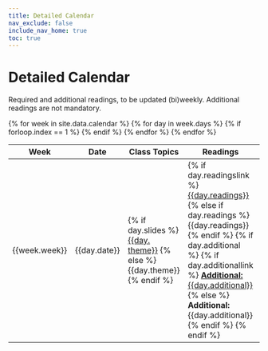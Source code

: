 ```yaml
---
title: Detailed Calendar
nav_exclude: false
include_nav_home: true
toc: true
---
```


# Detailed Calendar

Required and additional readings, to be updated (bi)weekly. Additional readings are not mandatory.



<table>
  <thead>
  <tr>
    <th width="5%">Week</th>
    <th width="5%">Date</th>
    <th width="30%">Class Topics</th>
    <th width="40%">Readings</th>
    <th width="13%">Work Due</th>
  </tr>
  </thead>
  <tbody>
  {% for week in site.data.calendar %}
    {% for day in week.days %}
      <tr>
        {% if forloop.index == 1 %}
        <td rowspan="{{week.size}}">{{week.week}}</td>
        {% endif %}
        <td>{{day.date}}</td>
        <!-- <td>{{day.theme}}</td> -->
        <td class="cal-content">
        {% if day.slides %}
          <a href="{{day.slides}}">{{day. theme}}</a>
        {% else %}
          {{day.theme}}
        {% endif %}
        </td>
        <td class="cal-content">
          {% if day.readingslink %}
            <a href="{{day.readingslink}}">{{day.readings}}</a>
          {% else if day.readings %}
            {{day.readings}}
          {% endif %}
          {% if day.additional %}
            {% if day.additionallink %}
              <a href="{{day.additionallink}}"><b>Additional:</b> {{day.additional}}</a>
            {% else %}
              <b>Additional:</b> {{day.additional}}
            {% endif %}
          {% endif %}
        </td>
        <td class="cal-content">{{day.due}}</td>
      </tr>
    {% endfor %}
  {% endfor %}
  </tbody>
</table>

<!-- ## Introduction to Language Models

### **Jan 08**{: .label .label-purple } &nbsp; Lecture 1 Introduction  &nbsp; <span class="fs-3"> [Slides](./){: .btn .btn-red} </span>
No Required Readings


### **Jan 10**{: .label .label-purple } &nbsp; Lecture 2: n-gram LMs I  &nbsp; <span class="fs-3"> [Slides](./){: .btn .btn-red} </span>
#### Required Readings
  - Jurafsky and Martin, [Chap 3.1-3.3](https://web.stanford.edu/~jurafsky/slp3/3.pdf)

### **Jan 17**{: .label .label-purple } &nbsp; Lecture 3: n-gram LMs II   &nbsp; <span class="fs-3"> [Slides](./){: .btn .btn-red} </span>
#### Required Readings
- Jurafsky and Martin, [Chap 3.4-3.7](https://web.stanford.edu/~jurafsky/slp3/3.pdf)

#### Additional Readings
- Mitchell, [Chap 2, Estimating Probabilities](https://www.cs.cmu.edu/~tom/mlbook/Joint_MLE_MAP.pdf) -->





<!--


## Early Neural Language Models
### [Lecture 4](https://drive.google.com/file/d/15uKD511ocHUeQ4FlXWrttpRCTyv3hoUO/view?usp=sharing):  Word Embeddings   &nbsp;**Aug 30**{: .label .label-green }
#### Required Readings
- Jurafsky and Martin, [Chap 6.1-6.7](https://web.stanford.edu/~jurafsky/slp3/6.pdf)

### [Lecture 5](https://drive.google.com/file/d/1xN5FiqtutlFrhID64qDGA3DqaZMIZfMh/view?usp=sharing):  Word Embeddings II  &nbsp; **Sep 6**{: .label .label-green }
#### Required Readings
- Jurafsky and Martin, [Chap 6.8-6.12](https://web.stanford.edu/~jurafsky/slp3/6.pdf)

#### Additional Readings
- [Mikolov et al., ICLR 2013](https://arxiv.org/abs/1301.3781). Efficient Estimation of Word Representations in Vector Space
- [Mikolov et al., NeurIPS 2013](https://arxiv.org/abs/1310.4546) Distributed Representations of Words and Phrases and their Compositionality
- [Jay Al Ammar. Illustrated Word2Vec](https://jalammar.github.io/illustrated-word2vec/)
<!-- - [Collobert et al., 2011](https://arxiv.org/abs/1103.0398)

### [Lecture 6](https://drive.google.com/file/d/1VqPJrY0hL0Mq4Pn_r87UKIz6V2UxmSgh/view?usp=drive_link):  Logistic Regression I &nbsp; **Sep 11**{: .label .label-green }
#### Required Readings
- Jurafsky and Martin, [Chap 5](https://web.stanford.edu/~jurafsky/slp3/5.pdf)

### [Lecture 7](https://drive.google.com/file/d/1PKGOQs5jPOEexAy2hhGyR3Q8H6u09Gf3/view?usp=drive_link):  Logistic Regression II &nbsp; **Sep 13**{: .label .label-green }
#### Required Readings
- Jurafsky and Martin, [Chap 5](https://web.stanford.edu/~jurafsky/slp3/5.pdf)


### [Lecture 8](https://drive.google.com/file/d/19e5hdBGAhiSC6lysiz_KuoDrsvUIzKID/view?usp=sharing):  Feedforward Neural Network Language Models  &nbsp; **Sep 18**{: .label .label-green }
#### Required Readings
- Jurafsky and Martin, [Chap 7](https://web.stanford.edu/~jurafsky/slp3/7.pdf)



### [Lecture 9](https://drive.google.com/file/d/1zDcs-xUC84r__y55llHolcZsXisB1PEX/view?usp=drive_link):  Recurrent Neural Network Language Models  &nbsp; **Sep 20**{: .label .label-green }
#### Required Readings
- Jurafsky and Martin, [Chap 9.1-9.2](https://web.stanford.edu/~jurafsky/slp3/9.pdf)





## Modern Neural Language Models

### [Lecture 10](https://drive.google.com/file/d/1Yxj2W5Rhj_oHCI_arn4S9VJLFR8sv1V7/view?usp=sharing): Sequence-to-Sequence and Attention  &nbsp; **Sep 25**{: .label .label-green }
#### Required Readings
- Jurafsky and Martin, [Chap 9.3.2-9.3.3; 9.7-9.8](https://web.stanford.edu/~jurafsky/slp3/9.pdf)



### [Lecture 11](https://drive.google.com/file/d/1lJaaQmkqXD_La_dpueox7ilU0mT3LYqc/view?usp=drive_link):  Transformers Building Blocks  &nbsp; **Sep 27**{: .label .label-green }
#### Required Readings
- Jurafsky and Martin, [Chap 10.1](https://web.stanford.edu/~jurafsky/slp3/10.pdf)

### [Lecture 12](https://docs.google.com/presentation/d/1ElK3Ldhk0Co7R-_Y2CBkjDIFiOtz6dvyAehr-jrO7R0/edit?usp=sharing):  Invited Lecture - Language Grounding by Jesse Thomason &nbsp; **Oct 2**{: .label .label-green }


### [Lecture 13](https://colab.research.google.com/drive/1HpNvYzMFMK2IHLnBOGGWCQKw5qScRGxn?usp=sharing):  PyTorch for Transformers  &nbsp; **Oct 4**{: .label .label-green }
#### Additional Readings
- Iyyer CS685 Spring 2023 [Tokenization](https://people.cs.umass.edu/~miyyer/cs685/slides/tokenization.pdf)


### [Lecture 14](https://drive.google.com/file/d/1Dfcc4VAvlRMS6KUxnmeRsohiqU2pPiAB/view?usp=drive_link):  Transformer Building Blocks II  &nbsp; **Oct 16**{: .label .label-green }
#### Required Readings
- Jurafsky and Martin, [Chap 10.2](https://web.stanford.edu/~jurafsky/slp3/10.pdf)

## Large Language Models


### [Lecture 15](https://drive.google.com/file/d/1KMQm7CdJKD_DKIqVWTOg-ZYYmkDM9cpM/view?usp=drive_link):  Pre-training Transformers  &nbsp; **Oct 18**{: .label .label-green }
#### Required Readings
- Jurafsky and Martin, [Chap 11.1-11.2](https://web.stanford.edu/~jurafsky/slp3/11.pdf)


### [Lecture 16](https://drive.google.com/file/d/1Gpf0Bf-oNI340XCRH0ZJ9pF30KYR6hjP/view?usp=sharing): Pretraining Transformers II  &nbsp; **Oct 23**{: .label .label-green }
#### Required Readings
- Jurafsky and Martin, [Chap 11.3](https://web.stanford.edu/~jurafsky/slp3/11.pdf)


### [Lecture 17](https://drive.google.com/file/d/1nZ2mZxR41ZySuzL76DCWSbox3c2tExyg/view?usp=sharing): Generating from Language Models  &nbsp; **Oct 25**{: .label .label-green }
#### Required Readings
- Jurafsky and Martin, [Chap 10.4](https://web.stanford.edu/~jurafsky/slp3/11.pdf)


### [Lecture 18](https://drive.google.com/file/d/1jbYAOMpSFzhMm37iGlBWlbrwenYfeYiO/view?usp=sharing): Generating from Language Models II  &nbsp; **Oct 30**{: .label .label-green }
#### Required Readings
- Jurafsky and Martin, [Chap 13.5.2](https://web.stanford.edu/~jurafsky/slp3/13.pdf)
#### Additional Readings
- [Holtzmann et al., 2020](https://arxiv.org/abs/1904.09751)
- [WordPiece Modeling](https://huggingface.co/learn/nlp-course/chapter6/6?fw=pt)


### [Lecture 19](https://drive.google.com/file/d/1hlnkr0eZsh1fRMTU-DexWTh3yxVF4nrn/view?usp=sharing): Generating from Language Models II  &nbsp; **Nov 1**{: .label .label-green }
#### Additional Readings
- [Zhao et al., 2021](https://arxiv.org/abs/2102.09690)
- [Wei et al., 2022](https://arxiv.org/abs/2201.11903)


### [Lecture 20](https://drive.google.com/file/d/1U8Ha-6tmsQKosryLnULhvRFOg3NnIad4/view?usp=sharing): LLMs: Limitations and Harms  &nbsp; **Nov 6**{: .label .label-green }
#### Additional Readings
- [McGuffie and Newhouse, 2020](https://arxiv.org/abs/2009.06807)
- [Bender et al., 2021](https://dl.acm.org/doi/10.1145/3442188.3445922)
- [Dziri et al., 2022](https://aclanthology.org/2022.naacl-main.387/)


### [Lecture 21](https://drive.google.com/file/d/1UVj9YS-YFDJ8b0vJMdDvi5BJPJvK-MC6/view?usp=sharing): RLHF &nbsp; **Nov 8**{: .label .label-green }
#### Additional Readings
- [Chip Huyen’s blog post on RLHF](https://huyenchip.com/2023/05/02/rlhf.html): Great balance of humor and technical details with many references for detailed information.
- [HuggingFace Blog Post](https://huggingface.co/blog/rlhf): Illustrating RLHF by Nathan Lambert et al.: mainly focuses on the RLHF algorithm itself, providing a brief history of RL and sharing seminal work that led to RLHF and practical tools for using RLHF.
- [Argilla Blog Post](https://argilla.io/blog/mantisnlp-rlhf-part-1/): Finetuning an LLM: RLHF and alternatives
- [Yoav Goldberg’s post](https://gist.github.com/yoavg/6bff0fecd65950898eba1bb321cfbd81): Hypotheses on why RLHF works.
- [Proximal Policy Optimization (PPO): The Key to LLM Alignment](https://cameronrwolfe.substack.com/p/proximal-policy-optimization-ppo): more detail on the PPO algorithm and how it improves on previous RL algorithms. -->




